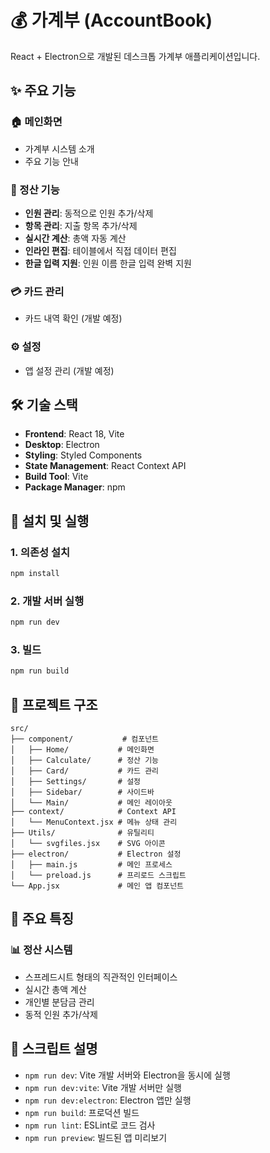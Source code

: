 # 💰 가계부 (AccountBook)

React + Electron으로 개발된 데스크톱 가계부 애플리케이션입니다.

## ✨ 주요 기능

### 🏠 메인화면

- 가계부 시스템 소개
- 주요 기능 안내

### 🧮 정산 기능

- **인원 관리**: 동적으로 인원 추가/삭제
- **항목 관리**: 지출 항목 추가/삭제
- **실시간 계산**: 총액 자동 계산
- **인라인 편집**: 테이블에서 직접 데이터 편집
- **한글 입력 지원**: 인원 이름 한글 입력 완벽 지원

### 💳 카드 관리

- 카드 내역 확인 (개발 예정)

### ⚙️ 설정

- 앱 설정 관리 (개발 예정)

## 🛠️ 기술 스택

- **Frontend**: React 18, Vite
- **Desktop**: Electron
- **Styling**: Styled Components
- **State Management**: React Context API
- **Build Tool**: Vite
- **Package Manager**: npm

## 🚀 설치 및 실행

### 1. 의존성 설치

```bash
npm install
```

### 2. 개발 서버 실행

```bash
npm run dev
```

### 3. 빌드

```bash
npm run build
```

## 📁 프로젝트 구조

```
src/
├── component/           # 컴포넌트
│   ├── Home/           # 메인화면
│   ├── Calculate/      # 정산 기능
│   ├── Card/           # 카드 관리
│   ├── Settings/       # 설정
│   ├── Sidebar/        # 사이드바
│   └── Main/           # 메인 레이아웃
├── context/            # Context API
│   └── MenuContext.jsx # 메뉴 상태 관리
├── Utils/              # 유틸리티
│   └── svgfiles.jsx    # SVG 아이콘
├── electron/           # Electron 설정
│   ├── main.js         # 메인 프로세스
│   └── preload.js      # 프리로드 스크립트
└── App.jsx             # 메인 앱 컴포넌트
```

## 🎯 주요 특징

### 📊 정산 시스템

- 스프레드시트 형태의 직관적인 인터페이스
- 실시간 총액 계산
- 개인별 분담금 관리
- 동적 인원 추가/삭제

## 📝 스크립트 설명

- `npm run dev`: Vite 개발 서버와 Electron을 동시에 실행
- `npm run dev:vite`: Vite 개발 서버만 실행
- `npm run dev:electron`: Electron 앱만 실행
- `npm run build`: 프로덕션 빌드
- `npm run lint`: ESLint로 코드 검사
- `npm run preview`: 빌드된 앱 미리보기
